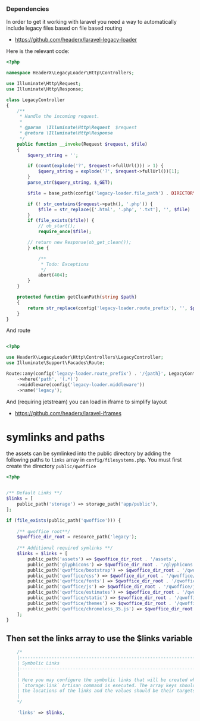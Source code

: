 ### Dependencies

In order to get it working with laravel you need a way to automatically include legacy files based on file based routing 

- https://github.com/headerx/laravel-legacy-loader 

Here is the relevant code:

```php
<?php

namespace HeaderX\LegacyLoader\Http\Controllers;

use Illuminate\Http\Request;
use Illuminate\Http\Response;

class LegacyController
{
    /**
     * Handle the incoming request.
     *
     * @param  \Illuminate\Http\Request  $request
     * @return \Illuminate\Http\Response
     */
    public function __invoke(Request $request, $file)
    {
        $query_string = '';

        if (count(explode('?', $request->fullUrl())) > 1) {
            $query_string = explode('?', $request->fullUrl())[1];
        }
        parse_str($query_string, $_GET);

        $file = base_path(config('legacy-loader.file_path') . DIRECTORY_SEPARATOR . $this->getCleanPath($request->path()));

        if (! str_contains($request->path(), '.php')) {
            $file = str_replace(['.html', '.php', '.txt'], '', $file) . '.php';
        }
        if (file_exists($file)) {
            // ob_start();
            require_once($file);

        // return new Response(ob_get_clean());
        } else {

            /**
             * Todo: Exceptions
             */
            abort(404);
        }
    }

    protected function getCleanPath(string $path)
    {
        return str_replace(config('legacy-loader.route_prefix'), '', $path);
    }
}
```
And route

```php

<?php

use HeaderX\LegacyLoader\Http\Controllers\LegacyController;
use Illuminate\Support\Facades\Route;

Route::any(config('legacy-loader.route_prefix') . '/{path}', LegacyController::class)
    ->where('path', '(.*)')
    ->middleware(config('legacy-loader.middleware'))
    ->name('legacy');
```


And (requiring jetstream) you can load in iframe to simplify layout

- https://github.com/headerx/laravel-iframes


# symlinks and paths


the assets can be symlinked into the public directory by adding the following paths to `links` array in `config/filesystems.php`. You must first create
the directory `public/qwoffice`

```php
<?php


/** Default Links **/
$links = [
    public_path('storage') => storage_path('app/public'),
];

if (file_exists(public_path('qwoffice'))) {
    
    /** qwoffice root**/
    $qwoffice_dir_root = resource_path('legacy'); 
    
    /** Additional required symlinks **/
    $links = $links + [
        public_path('assets') => $qwoffice_dir_root . '/assets',
        public_path('glyphicons') => $qwoffice_dir_root . '/glyphicons',
        public_path('qwoffice/bootstrap') => $qwoffice_dir_root . '/qwoffice/bootstrap',
        public_path('qwoffice/css') => $qwoffice_dir_root . '/qwoffice/css',
        public_path('qwoffice/fonts') => $qwoffice_dir_root . '/qwoffice/fonts',
        public_path('qwoffice/js') => $qwoffice_dir_root . '/qwoffice/js',
        public_path('qwoffice/estimates') => $qwoffice_dir_root . '/qwoffice/estimates',
        public_path('qwoffice/static') => $qwoffice_dir_root . '/qwoffice/static',
        public_path('qwoffice/themes') => $qwoffice_dir_root . '/qwoffice/themes',
        public_path('qwoffice/chromeless_35.js') => $qwoffice_dir_root . '/qwoffice/chromeless_35.js',
    ];
}

```

## Then set the links array to use the $links variable

```php
    /*
    |--------------------------------------------------------------------------
    | Symbolic Links
    |--------------------------------------------------------------------------
    |
    | Here you may configure the symbolic links that will be created when the
    | `storage:link` Artisan command is executed. The array keys should be
    | the locations of the links and the values should be their targets.
    |
    */

    'links' => $links,

```

